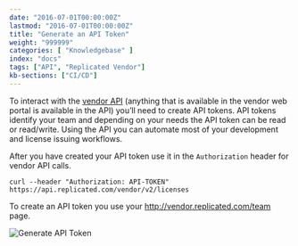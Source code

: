 ```yaml
---
date: "2016-07-01T00:00:00Z"
lastmod: "2016-07-01T00:00:00Z"
title: "Generate an API Token"
weight: "999999"
categories: [ "Knowledgebase" ]
index: "docs"
tags: ["API", "Replicated Vendor"]
kb-sections: ["CI/CD"]
---
```


To interact with the [vendor API](https://replicated-vendor-api.readme.io/v1.0/reference)
(anything that is available in the vendor web portal is available in the API) you’ll need to create API tokens.  API tokens identify your team and depending on your needs the API token can be read or read/write.  Using the API you can automate most of your development and license issuing workflows.

After you have created your API token use it in the `Authorization` header for vendor API calls.

```
curl --header "Authorization: API-TOKEN" https://api.replicated.com/vendor/v2/licenses
```

To create an API token you use your http://vendor.replicated.com/team page.


![Generate API Token](/images/post-screens/generate-token.png)
